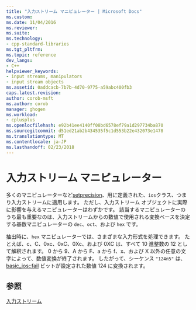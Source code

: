 ```yaml
---
title: "入力ストリーム マニピュレーター | Microsoft Docs"
ms.custom: 
ms.date: 11/04/2016
ms.reviewer: 
ms.suite: 
ms.technology:
- cpp-standard-libraries
ms.tgt_pltfrm: 
ms.topic: reference
dev_langs:
- C++
helpviewer_keywords:
- input streams, manipulators
- input stream objects
ms.assetid: 0addcacb-7b7b-4d70-9775-a59abc400fb3
caps.latest.revision: 
author: corob-msft
ms.author: corob
manager: ghogen
ms.workload:
- cplusplus
ms.openlocfilehash: e92b41ee4140ff08bd6578ef79a1d297734ba870
ms.sourcegitcommit: d51ed21ab2b434535f5c1d553b22e432073e1478
ms.translationtype: MT
ms.contentlocale: ja-JP
ms.lasthandoff: 02/23/2018
---
```

# <a name="input-stream-manipulators"></a>入力ストリーム マニピュレーター
多くのマニピュレーターなど[setprecision](../standard-library/iomanip-functions.md#setprecision)、用に定義された、`ios`クラス、つまり入力ストリームに適用します。 ただし、入力ストリーム オブジェクトに実際に影響を与えるマニピュレーターはわずかです。 該当するマニピュレーターのうち最も重要なのは、入力ストリームからの数値で使用される変換ベースを決定する基数マニピュレーターの `dec`、`oct`、および `hex` です。  
  
 抽出時に、`hex` マニピュレーターでは、さまざまな入力形式を処理できます。 たとえば、c、C、0xc、0xC、0Xc、および 0XC は、すべて 10 進整数の 12 として解釈されます。 0 から 9、A から F、a から f、x、および X 以外の任意の文字によって、数値変換が終了されます。 したがって、シーケンス `"124n5"` は、[basic_ios::fail](../standard-library/basic-ios-class.md#fail) ビットが設定された数値 124 に変換されます。  
  
## <a name="see-also"></a>参照  
 [入力ストリーム](../standard-library/input-streams.md)

